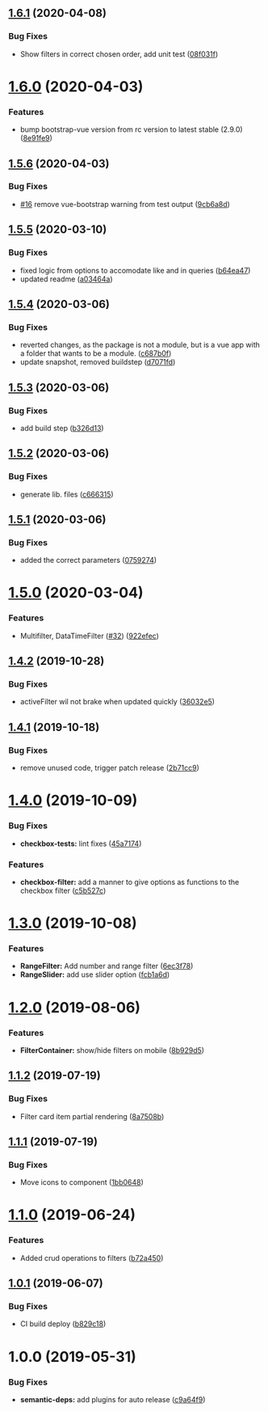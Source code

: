 ## [1.6.1](https://github.com/molgenis/molgenis-ui-filter/compare/v1.6.0...v1.6.1) (2020-04-08)


### Bug Fixes

* Show filters in correct chosen order, add unit test ([08f031f](https://github.com/molgenis/molgenis-ui-filter/commit/08f031f))

# [1.6.0](https://github.com/molgenis/molgenis-ui-filter/compare/v1.5.6...v1.6.0) (2020-04-03)


### Features

* bump bootstrap-vue version from rc version to latest stable (2.9.0) ([8e91fe9](https://github.com/molgenis/molgenis-ui-filter/commit/8e91fe9))

## [1.5.6](https://github.com/molgenis/molgenis-ui-filter/compare/v1.5.5...v1.5.6) (2020-04-03)


### Bug Fixes

* [#16](https://github.com/molgenis/molgenis-ui-filter/issues/16) remove vue-bootstrap warning from test output ([9cb6a8d](https://github.com/molgenis/molgenis-ui-filter/commit/9cb6a8d))

## [1.5.5](https://github.com/molgenis/molgenis-ui-filter/compare/v1.5.4...v1.5.5) (2020-03-10)


### Bug Fixes

* fixed logic from options to accomodate like and in queries ([b64ea47](https://github.com/molgenis/molgenis-ui-filter/commit/b64ea47))
* updated readme ([a03464a](https://github.com/molgenis/molgenis-ui-filter/commit/a03464a))

## [1.5.4](https://github.com/molgenis/molgenis-ui-filter/compare/v1.5.3...v1.5.4) (2020-03-06)


### Bug Fixes

* reverted changes, as the package is not a module, but is a vue app with a folder that wants to be a module. ([c687b0f](https://github.com/molgenis/molgenis-ui-filter/commit/c687b0f))
* update snapshot, removed buildstep ([d7071fd](https://github.com/molgenis/molgenis-ui-filter/commit/d7071fd))

## [1.5.3](https://github.com/molgenis/molgenis-ui-filter/compare/v1.5.2...v1.5.3) (2020-03-06)


### Bug Fixes

* add build step ([b326d13](https://github.com/molgenis/molgenis-ui-filter/commit/b326d13))

## [1.5.2](https://github.com/molgenis/molgenis-ui-filter/compare/v1.5.1...v1.5.2) (2020-03-06)


### Bug Fixes

* generate lib. files ([c666315](https://github.com/molgenis/molgenis-ui-filter/commit/c666315))

## [1.5.1](https://github.com/molgenis/molgenis-ui-filter/compare/v1.5.0...v1.5.1) (2020-03-06)


### Bug Fixes

* added the correct parameters ([0759274](https://github.com/molgenis/molgenis-ui-filter/commit/0759274))

# [1.5.0](https://github.com/molgenis/molgenis-ui-filter/compare/v1.4.2...v1.5.0) (2020-03-04)


### Features

* Multifilter, DataTimeFilter ([#32](https://github.com/molgenis/molgenis-ui-filter/issues/32)) ([922efec](https://github.com/molgenis/molgenis-ui-filter/commit/922efec))

## [1.4.2](https://github.com/molgenis/molgenis-ui-filter/compare/v1.4.1...v1.4.2) (2019-10-28)


### Bug Fixes

* activeFilter wil not brake when updated quickly ([36032e5](https://github.com/molgenis/molgenis-ui-filter/commit/36032e5))

## [1.4.1](https://github.com/molgenis/molgenis-ui-filter/compare/v1.4.0...v1.4.1) (2019-10-18)


### Bug Fixes

* remove unused code, trigger patch release ([2b71cc9](https://github.com/molgenis/molgenis-ui-filter/commit/2b71cc9))

# [1.4.0](https://github.com/molgenis/molgenis-ui-filter/compare/v1.3.0...v1.4.0) (2019-10-09)


### Bug Fixes

* **checkbox-tests:** lint fixes ([45a7174](https://github.com/molgenis/molgenis-ui-filter/commit/45a7174))


### Features

* **checkbox-filter:** add a manner to give options as functions to the checkbox filter ([c5b527c](https://github.com/molgenis/molgenis-ui-filter/commit/c5b527c))

# [1.3.0](https://github.com/molgenis/molgenis-ui-filter/compare/v1.2.0...v1.3.0) (2019-10-08)


### Features

* **RangeFilter:** Add number and range filter ([6ec3f78](https://github.com/molgenis/molgenis-ui-filter/commit/6ec3f78))
* **RangeSlider:** add use slider option ([fcb1a6d](https://github.com/molgenis/molgenis-ui-filter/commit/fcb1a6d))

# [1.2.0](https://github.com/molgenis/molgenis-ui-filter/compare/v1.1.2...v1.2.0) (2019-08-06)


### Features

* **FilterContainer:** show/hide filters on mobile ([8b929d5](https://github.com/molgenis/molgenis-ui-filter/commit/8b929d5))

## [1.1.2](https://github.com/molgenis/molgenis-ui-filter/compare/v1.1.1...v1.1.2) (2019-07-19)


### Bug Fixes

* Filter card item partial rendering ([8a7508b](https://github.com/molgenis/molgenis-ui-filter/commit/8a7508b))

## [1.1.1](https://github.com/molgenis/molgenis-ui-filter/compare/v1.1.0...v1.1.1) (2019-07-19)


### Bug Fixes

* Move icons to component ([1bb0648](https://github.com/molgenis/molgenis-ui-filter/commit/1bb0648))

# [1.1.0](https://github.com/molgenis/molgenis-ui-filter/compare/v1.0.1...v1.1.0) (2019-06-24)


### Features

* Added crud operations to filters ([b72a450](https://github.com/molgenis/molgenis-ui-filter/commit/b72a450))

## [1.0.1](https://github.com/molgenis/molgenis-ui-filter/compare/v1.0.0...v1.0.1) (2019-06-07)


### Bug Fixes

* CI build deploy ([b829c18](https://github.com/molgenis/molgenis-ui-filter/commit/b829c18))

# 1.0.0 (2019-05-31)


### Bug Fixes

* **semantic-deps:** add plugins for auto release ([c9a64f9](https://github.com/molgenis/molgenis-ui-filter/commit/c9a64f9))
